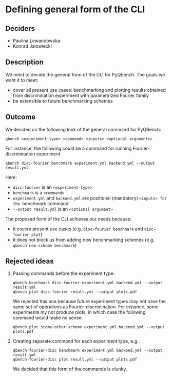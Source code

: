 # Defining general form of the CLI

## Deciders

- Paulina Lewandowska
- Konrad Jałowiecki

## Description

We need to decide the general form of the CLI for PyQbench. The goals we want it to meet:

- cover all present use cases: benchmarking and plotting results obtained from discrimination 
  experiment with parametrized Fourier family
- be extensible to future benchmarking schemes

## Outcome

We decided on the following look of the general command for PyQBench:

```text
qbench <experiment-type> <command> <inputs> <optional arguments>
```

For instance, the following could be a command for running Fourier-discrimination experiment

```shell
qbench disc-fourier benchmark experiment.yml backend.yml --output result.yml
```

Here:

- `disc-fourier` is an `<experiment-type>`
- `benchmark` is a `<command>`
- `experiment.yml` and `backend.yml` are positional (mandatory) `<inputs> for the `benchmark 
  command`
- `--output result.yml` is an `<optional argument>` 

The proposed form of the CLI achieves our needs because:

- it covers present use cases (e.g. `disc-fourier benchmark` and `disc-fourier plot`)
- it does not block us from adding new benchmarking schemes (e.g. `qbench new-scheme benchmark`)


## Rejected ideas

1. Passing commands before the experiment type. 

    ```shell
    qbench benchmark disc-fourier experiment.yml backend.yml --output result.yml
    qbench plot disc-fourier result.yml --output plots.pdf
    ```

   We rejected this one because future experiment types may not have the same set of operations 
   as Fourier-discrimination. For instance, some experiments my not produce plots, in which 
   case the following command would make no sense:

   ```shell
   qbench plot stome-other-scheme experiment.yml backend.yml --output plots.pdf
   ```

4. Creating separate command for each experiment type, e.g.:

    ```shell
    qbench-fourier-disc benchmark experiment.yml backend.yml --output result.yml
    qbench-fourier-disc plot result.yml --output plots.pdf
    ```
   
    We decided that this form of the commands is clunky.
